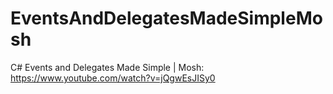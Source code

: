 # EventsAndDelegatesMadeSimpleMosh
C# Events and Delegates Made Simple | Mosh: https://www.youtube.com/watch?v=jQgwEsJISy0
